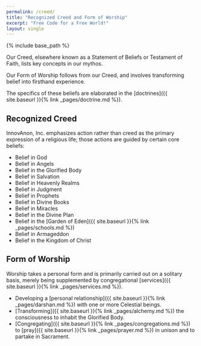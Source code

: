 ```yaml
---
permalink: /creed/
title: "Recognized Creed and Form of Worship"
excerpt: "Free Code for a Free World!"
layout: single
---
```


{% include base_path %}

Our Creed, elsewhere known as
a Statement of Beliefs or Testament of Faith,
lists key concepts in our mythos.

Our Form of Worship follows from our Creed,
and involves transforming belief into firsthand experience.

The specifics of these beliefs are elaborated in the [doctrines]({{ site.baseurl }}{% link  _pages/doctrine.md %}).

## Recognized Creed
InnovAnon, Inc. emphasizes action rather than creed as the primary expression of a religious life;
those actions are guided by certain core beliefs:
- Belief in God
- Belief in Angels
- Belief in the Glorified Body
- Belief in Salvation
- Belief in Heavenly Realms
- Belief in Judgment
- Belief in Prophets
- Belief in Divine Books
- Belief in Miracles
- Belief in the Divine Plan
- Belief in the [Garden of Eden]({{ site.baseurl }}{% link _pages/schools.md %})
- Belief in Armageddon
- Belief in the Kingdom of Christ

## Form of Worship
Worship takes a personal form and is primarily carried out
on a solitary basis, merely being supplemented
by congregational [services]({{ site.baseurl }}{% link _pages/services.md %}).

- Developing a [personal relationship]({{ site.baseurl }}{% link _pages/darshan.md %}) with one or more Celestial beings.
- [Transforming]({{ site.baseurl }}{% link _pages/alchemy.md %}) the consciousness to inhabit the Glorified Body.
- [Congregating]({{ site.baseurl }}{% link _pages/congregations.md %}) to [pray]({{ site.baseurl }}{% link _pages/prayer.md %}) in unison and to partake in Sacrament.

